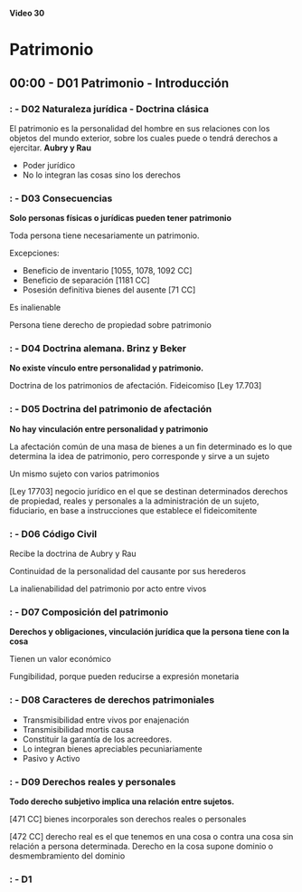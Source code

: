 **Video 30**

# Patrimonio

## 00:00 - D01 Patrimonio - Introducción


### : - D02 Naturaleza jurídica - Doctrina clásica

El patrimonio es la personalidad del hombre en sus relaciones con los objetos del mundo exterior, sobre los cuales puede o tendrá derechos a ejercitar. **Aubry y Rau**

- Poder jurídico
- No lo integran las cosas sino los derechos

### : - D03 Consecuencias

**Solo personas físicas o jurídicas pueden tener patrimonio**

Toda persona tiene necesariamente un patrimonio.

Excepciones: 

- Beneficio de inventario  [1055, 1078, 1092 CC]
- Beneficio de separación [1181 CC] 
- Posesión definitiva bienes del ausente [71 CC]

Es inalienable

Persona tiene derecho de propiedad sobre patrimonio

### : - D04 Doctrina alemana. Brinz y Beker

**No existe vínculo entre personalidad y patrimonio.**

Doctrina de los patrimonios de afectación. Fideicomiso [Ley 17.703]

### : - D05 Doctrina del patrimonio de afectación

**No hay vinculación entre personalidad y patrimonio**

La afectación común de una masa de bienes a un fin determinado es lo que determina la idea de patrimonio, pero corresponde y sirve a un sujeto

Un mismo sujeto con varios patrimonios

[Ley 17703] negocio jurídico en el que se destinan determinados derechos de propiedad, reales y personales a la administración de un sujeto, fiduciario, en base a instrucciones que establece el fideicomitente

### : - D06 Código Civil

Recibe la doctrina de Aubry y Rau

Continuidad de la personalidad del causante por sus herederos

La inalienabilidad del patrimonio por acto entre vivos

### : - D07 Composición del patrimonio

**Derechos y obligaciones, vinculación jurídica que la persona tiene con la cosa**

Tienen un valor económico

Fungibilidad, porque pueden reducirse a expresión monetaria


### : - D08 Caracteres de derechos patrimoniales

- Transmisibilidad entre vivos por enajenación
- Transmisibilidad mortis causa
- Constituir la garantía de los acreedores.
- Lo integran bienes apreciables pecuniariamente
- Pasivo y Activo

### : - D09 Derechos reales y personales

**Todo derecho subjetivo implica una relación entre sujetos.**

[471 CC] bienes incorporales son derechos reales o personales

[472 CC] derecho real es el que tenemos en una cosa o contra una cosa sin relación a persona determinada. Derecho en la cosa supone dominio o desmembramiento del dominio

### : - D1